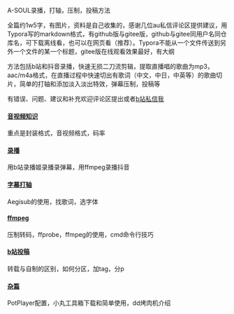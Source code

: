A-SOUL录播，打轴，压制，投稿方法

全篇约1w5字，有图片，资料是自己收集的，感谢几位au私信评论区提供建议，用Typora写的markdown格式，有github版与gitee版，github与gitee同用户名同仓库名，可下载离线看，也可以在网页看（推荐）。Typora不能从一个文件传送到另外一个文件的某一个标题，gitee版在线观看效果最好，有大纲

方法包括b站和抖音录播，快速无损二刀流剪辑，提取直播唱的歌曲为mp3，aac/m4a格式，在直播过程中快速切出有歌词（中文，中日，中英等）的歌曲切片，简单的打轴和添加淡入淡出特效，弹幕压制，投稿等

有错误、问题、建议和补充欢迎评论区提出或者[b站私信我](https://space.bilibili.com/200257325/)

#### [音视频知识](./音视频知识.md)

重点是封装格式，音视频格式，码率

#### [录播](./录播.md)

用b站录播姬录播录弹幕，用ffmpeg录播抖音

#### [字幕打轴](./字幕打轴.md)

Aegisub的使用，找歌词，选字体

#### [ffmpeg](./ffmpeg.md)

压制转码，ffprobe，ffmpeg的使用，cmd命令行技巧

#### [b站投稿](./b站投稿.md)

转载与自制的区别，如何分区，加tag，分p

#### [杂篇](./杂篇.md)

PotPlayer配置，小丸工具箱下载和简单使用，dd烤肉机介绍
